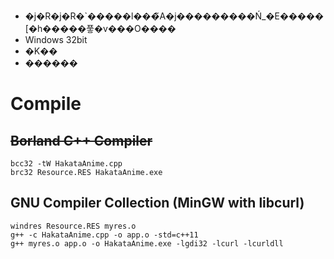 * �j�R�j�R�`�����l���̃A�j���������Ń_�E�����[�h�����풓�v���O����
* Windows 32bit
* �K��
* ������

# Compile

## <del>Borland C++ Compiler</del>

    bcc32 -tW HakataAnime.cpp
    brc32 Resource.RES HakataAnime.exe

## GNU Compiler Collection (MinGW with libcurl)

    windres Resource.RES myres.o
    g++ -c HakataAnime.cpp -o app.o -std=c++11
    g++ myres.o app.o -o HakataAnime.exe -lgdi32 -lcurl -lcurldll
